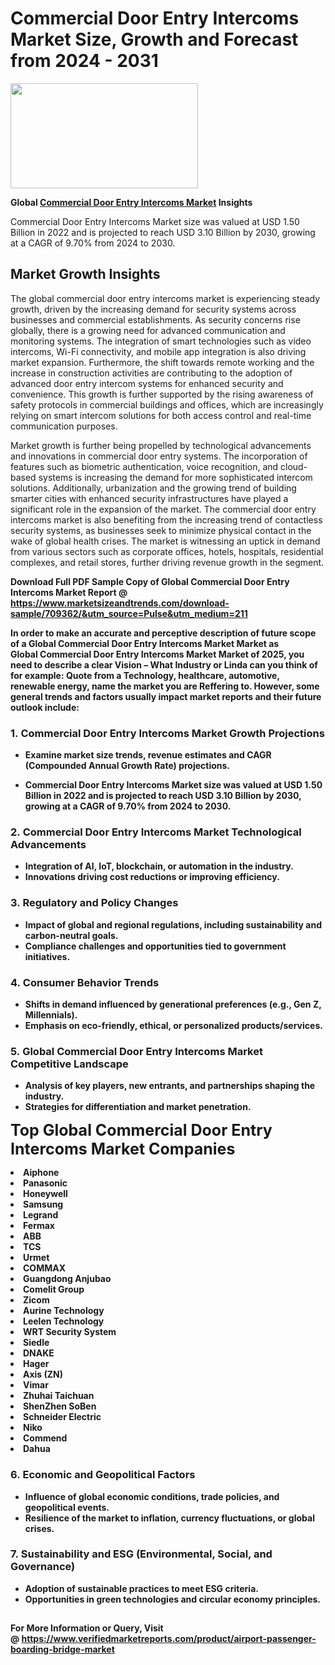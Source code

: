 <H1>Commercial Door Entry Intercoms Market Size, Growth and Forecast from 2024 - 2031</H1><img class="aligncenter size-medium wp-image-584254" src="https://thirdeyenews.in/wp-content/uploads/2024/09/Global-Market-Research-300x168.jpeg" alt="" width="300" height="168" /><p><strong>Global&nbsp;<a href="https://www.marketsizeandtrends.com/download-sample/709362/&amp;utm_source=Pulse&amp;utm_medium=211">Commercial Door Entry Intercoms Market</a> Insights</strong></p><p>Commercial Door Entry Intercoms Market size was valued at USD 1.50 Billion in 2022 and is projected to reach USD 3.10 Billion by 2030, growing at a CAGR of 9.70% from 2024 to 2030.</p><p><h2>Market Growth Insights</h2> <p>The global commercial door entry intercoms market is experiencing steady growth, driven by the increasing demand for security systems across businesses and commercial establishments. As security concerns rise globally, there is a growing need for advanced communication and monitoring systems. The integration of smart technologies such as video intercoms, Wi-Fi connectivity, and mobile app integration is also driving market expansion. Furthermore, the shift towards remote working and the increase in construction activities are contributing to the adoption of advanced door entry intercom systems for enhanced security and convenience. This growth is further supported by the rising awareness of safety protocols in commercial buildings and offices, which are increasingly relying on smart intercom solutions for both access control and real-time communication purposes.</p> <p><strong></strong></p> <p>Market growth is further being propelled by technological advancements and innovations in commercial door entry systems. The incorporation of features such as biometric authentication, voice recognition, and cloud-based systems is increasing the demand for more sophisticated intercom solutions. Additionally, urbanization and the growing trend of building smarter cities with enhanced security infrastructures have played a significant role in the expansion of the market. The commercial door entry intercoms market is also benefiting from the increasing trend of contactless security systems, as businesses seek to minimize physical contact in the wake of global health crises. The market is witnessing an uptick in demand from various sectors such as corporate offices, hotels, hospitals, residential complexes, and retail stores, further driving revenue growth in the segment.</p> <p><strong></p><p><span class=""><strong>Download Full PDF Sample Copy of Global Commercial Door Entry Intercoms Market Report</strong> @ <a href="https://www.marketsizeandtrends.com/download-sample/709362/&amp;utm_source=Pulse&amp;utm_medium=211" target="_blank">https://www.marketsizeandtrends.com/download-sample/709362/&amp;utm_source=Pulse&amp;utm_medium=211</a></span></p><p>In order to make an accurate and perceptive description of future scope of a Global&nbsp;Commercial Door Entry Intercoms Market Market as Global&nbsp;Commercial Door Entry Intercoms Market Market of 2025, you need to describe a clear Vision &ndash; What Industry or Linda can you think of for example: Quote from a Technology, healthcare, automotive, renewable energy, name the market you are Reffering to. However, some general trends and factors usually impact market reports and their future outlook include:</p><h3>1.&nbsp;<strong>Commercial Door Entry Intercoms Market Growth Projections</strong></h3><ul><li>Examine market size trends, revenue estimates and CAGR (Compounded Annual Growth Rate) projections.</li><li><p>Commercial Door Entry Intercoms Market size was valued at USD 1.50 Billion in 2022 and is projected to reach USD 3.10 Billion by 2030, growing at a CAGR of 9.70% from 2024 to 2030.</p></li></ul><h3>2.&nbsp;<strong>Commercial Door Entry Intercoms Market Technological Advancements</strong></h3><ul><li>Integration of AI, IoT, blockchain, or automation in the industry.</li><li>Innovations driving cost reductions or improving efficiency.</li></ul><h3>3.&nbsp;<strong>Regulatory and Policy Changes</strong></h3><ul><li>Impact of global and regional regulations, including sustainability and carbon-neutral goals.</li><li>Compliance challenges and opportunities tied to government initiatives.</li></ul><h3>4.&nbsp;<strong>Consumer Behavior Trends</strong></h3><ul><li>Shifts in demand influenced by generational preferences (e.g., Gen Z, Millennials).</li><li>Emphasis on eco-friendly, ethical, or personalized products/services.</li></ul><h3>5.&nbsp;<strong>Global Commercial Door Entry Intercoms Market Competitive Landscape</strong></h3><ul><li>Analysis of key players, new entrants, and partnerships shaping the industry.</li><li>Strategies for differentiation and market penetration.</li></ul><p data-pm-slice="1 1 []"><span style="color: inherit; font-family: inherit; font-size: 25px;">Top Global Commercial Door Entry Intercoms Market Companies</span></p><div class="" data-test-id=""><p><li>Aiphone</li><li> Panasonic</li><li> Honeywell</li><li> Samsung</li><li> Legrand</li><li> Fermax</li><li> ABB</li><li> TCS</li><li> Urmet</li><li> COMMAX</li><li> Guangdong Anjubao</li><li> Comelit Group</li><li> Zicom</li><li> Aurine Technology</li><li> Leelen Technology</li><li> WRT Security System</li><li> Siedle</li><li> DNAKE</li><li> Hager</li><li> Axis (ZN)</li><li> Vimar</li><li> Zhuhai Taichuan</li><li> ShenZhen SoBen</li><li> Schneider Electric</li><li> Niko</li><li> Commend</li><li> Dahua</li></p></div><h3>6.&nbsp;<strong>Economic and Geopolitical Factors</strong></h3><ul><li>Influence of global economic conditions, trade policies, and geopolitical events.</li><li>Resilience of the market to inflation, currency fluctuations, or global crises.</li></ul><h3>7.&nbsp;<strong>Sustainability and ESG (Environmental, Social, and Governance)</strong></h3><ul><li>Adoption of sustainable practices to meet ESG criteria.</li><li>Opportunities in green technologies and circular economy principles.</li></ul><h2><strong style="font-size: 14px;">For More Information or Query, Visit @&nbsp;</strong><a style="background-color: #ffffff; font-size: 14px;" href="https://www.marketsizeandtrends.com/report/commercial-door-entry-intercoms-market/" target="_blank">https://www.verifiedmarketreports.com/product/airport-passenger-boarding-bridge-market</a></h2>
